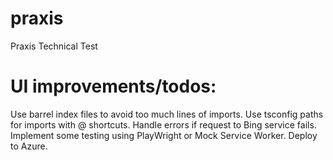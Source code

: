 # praxis
Praxis Technical Test

# UI improvements/todos:
Use barrel index files to avoid too much lines of imports.
Use tsconfig paths for imports with @ shortcuts.
Handle errors if request to Bing service fails.
Implement some testing using PlayWright or Mock Service Worker.
Deploy to Azure.
